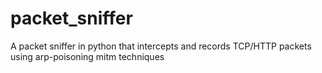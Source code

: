 # packet_sniffer
A packet sniffer in python that intercepts and records TCP/HTTP packets using arp-poisoning mitm techniques

